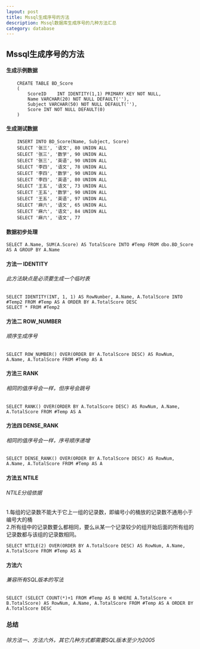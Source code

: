 ```yaml
---  
layout: post  
title: Mssql生成序号的方法  
description: Mssql数据库生成序号的几种方法汇总  
category: database  
---  
```


## Mssql生成序号的方法  
 #### 生成示例数据  
  
        CREATE TABLE BD_Score  
        (  
            ScoreID    INT IDENTITY(1,1) PRIMARY KEY NOT NULL,  
            Name VARCHAR(20) NOT NULL DEFAULT(''),  
            Subject VARCHAR(50) NOT NULL DEFAULT(''),  
            Score INT NOT NULL DEFAULT(0)  
        )  

#### 生成测试数据  
  
        INSERT INTO BD_Score(Name, Subject, Score)  
        SELECT '张三', '语文', 80 UNION ALL  
        SELECT '张三', '数学', 90 UNION ALL  
        SELECT '张三', '英语', 90 UNION ALL  
        SELECT '李四', '语文', 78 UNION ALL  
        SELECT '李四', '数学', 90 UNION ALL  
        SELECT '李四', '英语', 80 UNION ALL  
        SELECT '王五', '语文', 73 UNION ALL  
        SELECT '王五', '数学', 90 UNION ALL  
        SELECT '王五', '英语', 97 UNION ALL  
        SELECT '麻六', '语文', 65 UNION ALL  
        SELECT '麻六', '语文', 84 UNION ALL  
        SELECT '麻六', '语文', 77  

#### 数据初步处理  
  
    SELECT A.Name, SUM(A.Score) AS TotalScore INTO #Temp FROM dbo.BD_Score AS A GROUP BY A.Name  

#### 方法一 IDENTITY  
###### 此方法缺点是必须要生成一个临时表  
  
    SELECT IDENTITY(INT, 1, 1) AS RowNumber, A.Name, A.TotalScore INTO #Temp2 FROM #Temp AS A ORDER BY A.TotalScore DESC  
    SELECT * FROM #Temp2  

#### 方法二 ROW_NUMBER  
###### 顺序生成序号  
  
    SELECT ROW_NUMBER() OVER(ORDER BY A.TotalScore DESC) AS RowNum, A.Name, A.TotalScore FROM #Temp AS A  

#### 方法三 RANK  
###### 相同的值序号会一样，但序号会跳号  
  
    SELECT RANK() OVER(ORDER BY A.TotalScore DESC) AS RowNum, A.Name, A.TotalScore FROM #Temp AS A  

#### 方法四 DENSE_RANK  
###### 相同的值序号会一样，序号顺序递增  
  
    SELECT DENSE_RANK() OVER(ORDER BY A.TotalScore DESC) AS RowNum, A.Name, A.TotalScore FROM #Temp AS A  

#### 方法五 NTILE  
###### NTILE分组依据  
  
1.每组的记录数不能大于它上一组的记录数，即编号小的桶放的记录数不通用小于编号大的桶  
2.所有组中的记录数要么都相同，要么从某一个记录较少的组开始后面的所有组的记录数都与该组的记录数相同。  
    
    SELECT NTILE(2) OVER(ORDER BY A.TotalScore DESC) AS RowNum, A.Name, A.TotalScore FROM #Temp AS A  
  
#### 方法六  
###### 兼容所有SQL版本的写法  
  
    SELECT (SELECT COUNT(*)+1 FROM #Temp AS B WHERE A.TotalScore < B.TotalScore) AS RowNum, A.Name, A.TotalScore FROM #Temp AS A ORDER BY A.TotalScore DESC  
  
### 总结  
###### 除方法一、方法六外，其它几种方式都需要SQL版本至少为2005  


